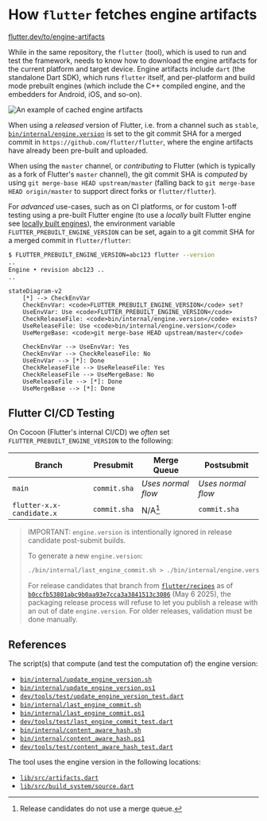 # How `flutter` fetches engine artifacts

[flutter.dev/to/engine-artifacts](https://flutter.dev/to/engine-artifacts)

While in the same repository, the `flutter` (tool), which is used to run and
test the framework, needs to know how to download the engine artifacts for the
current platform and target device. Engine artifacts include `dart` (the
standalone Dart SDK), which runs `flutter` itself, and per-platform and build
mode prebuilt engines (which include the C++ compiled engine, and the embedders
for Android, iOS, and so-on).

![An example of cached engine artifacts](https://github.com/user-attachments/assets/47c45971-5c5c-4a01-8239-8af0b98cabb8)

When using a _released_ version of Flutter, i.e. from a channel such as `stable`,
[`bin/internal/engine.version`](../../bin/internal/engine.version) is set to the
git commit SHA for a merged commit in `https://github.com/flutter/flutter`, where
the engine artifacts have already been pre-built and uploaded.

When using the `master` channel, or _contributing_ to Flutter (which is typically
as a fork of Flutter's `master` channel), the git commit SHA is _computed_ by
using `git merge-base HEAD upstream/master` (falling back to `git merge-base HEAD origin/master`
to support direct forks or `flutter/flutter`).

For _advanced_ use-cases, such as on CI platforms, or for custom 1-off testing
using a pre-built Flutter engine (to use a _locally_ built Flutter engine see
[locally built engines](../contributing/testing/Running-and-writing-tests.md#locally-built-engines)), the environment variable `FLUTTER_PREBUILT_ENGINE_VERSION` can be set,
again to a git commit SHA for a merged commit in `flutter/flutter`:

```sh
$ FLUTTER_PREBUILT_ENGINE_VERSION=abc123 flutter --version
..
Engine • revision abc123 ..
..
```

```mermaid
stateDiagram-v2
    [*] --> CheckEnvVar
    CheckEnvVar: <code>FLUTTER_PREBUILT_ENGINE_VERSION</code> set?
    UseEnvVar: Use <code>FLUTTER_PREBUILT_ENGINE_VERSION</code>
    CheckReleaseFile: <code>bin/internal/engine.version</code> exists?
    UseReleaseFile: Use <code>bin/internal/engine.version</code>
    UseMergeBase: <code>git merge-base HEAD upstream/master</code>

    CheckEnvVar --> UseEnvVar: Yes
    CheckEnvVar --> CheckReleaseFile: No
    UseEnvVar --> [*]: Done
    CheckReleaseFile --> UseReleaseFile: Yes
    CheckReleaseFile --> UseMergeBase: No
    UseReleaseFile --> [*]: Done
    UseMergeBase --> [*]: Done
```

## Flutter CI/CD Testing

On Cocoon (Flutter's internal CI/CD) we _often_ set
`FLUTTER_PREBUILT_ENGINE_VERSION` to the following:

| Branch                    | Presubmit    | Merge Queue        | Postsubmit         |
| ------------------------- | ------------ | ------------------ | ------------------ |
| `main`                    | `commit.sha` | _Uses normal flow_ | _Uses normal flow_ |
| `flutter-x.x-candidate.x` | `commit.sha` | N/A[^1]            | `commit.sha`       |

> IMPORTANT: `engine.version` is intentionally ignored in release candidate
> post-submit builds.
>
> To generate a new `engine.version`:
>
> ```sh
> ./bin/internal/last_engine_commit.sh > ./bin/internal/engine.version
> ```
>
> For release candidates that branch from [`flutter/recipes`](https://flutter.googlesource.com/recipes)
> as of [`b0ccfb53801abc9b0aa93e7cca3a3841513c3086`](https://flutter.googlesource.com/recipes/+/b0ccfb53801abc9b0aa93e7cca3a3841513c3086) (May 6 2025), the packaging release process will refuse to let you publish a
> release with an out of date `engine.version`. For older releases, validation
> must be done manually.

[^1]: Release candidates do not use a merge queue.

## References

The script(s) that compute (and test the computation of) the engine version:

- [`bin/internal/update_engine_version.sh`](../../bin/internal/update_engine_version.sh)
- [`bin/internal/update_engine_version.ps1`](../../bin/internal/update_engine_version.ps1)
- [`dev/tools/test/update_engine_version_test.dart`](../../dev/tools/test/update_engine_version_test.dart)
- [`bin/internal/last_engine_commit.sh`](../../bin/internal/last_engine_commit.sh)
- [`bin/internal/last_engine_commit.ps1`](../../bin/internal/last_engine_commit.ps1)
- [`dev/tools/test/last_engine_commit_test.dart`](../../dev/tools/test/last_engine_commit_test.dart)
- [`bin/internal/content_aware_hash.sh`](../../bin/internal/content_aware_hash.sh)
- [`bin/internal/content_aware_hash.ps1`](../../bin/internal/content_aware_hash.ps1)
- [`dev/tools/test/content_aware_hash_test.dart`](../../dev/tools/test/content_aware_hash_test.dart)

The tool uses the engine version in the following locations:

- [`lib/src/artifacts.dart`](../../packages/flutter_tools/lib/src/artifacts.dart)
- [`lib/src/build_system/source.dart`](../../packages/flutter_tools/lib/src/build_system/source.dart)
